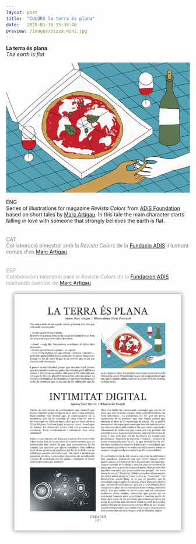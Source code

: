 ```yaml
---
layout: post
title:  "COLORS la terra és plana"
date:   2020-01-19 15:39:40
preview: /images/pizza_mini.jpg
---
```

<b>La terra és plana</b><br>
<i>The earth is flat</i><br>

![Picture 1](/images/pizza_sencera.jpg)


<div class="row">

  <div class="column">
  ENG<br>
  Series of illustrations for magazine <i> Revista Colors </i> from <a href="http://www.fundacioadis.org/">ADIS Foundation</a> based on short tales by <a href="https://twitter.com/martigau?lang=es">Marc Artigau</a>. In this tale the main character starts falling in love with someone that strongly believes the earth is flat.<br><br><br>

  <font color="#808080">
  CAT<br>
  Col·laboració bimestral amb la <i> Revista Colors </i> de la <a href="http://www.fundacioadis.org/">Fundacio ADIS</a> il·lustrant contes d'en <a href="https://twitter.com/martigau?lang=es">Marc Artigau</a>.</font><br><br><br>

  <font color="#A9A9A9">
  ESP<br>
  Colaboracion bimestral para la <i> Revista Colors </i> de la <a href="http://www.fundacioadis.org/">Fundacion ADIS</a> ilustrando cuentos de <a href="https://twitter.com/martigau?lang=es">Marc Artigau</a>.</font><br>
  </div>

  <div class="column">
  <img src="/images/pizza_pagina.jpg" alt="drawing">
  </div>


 </div>
